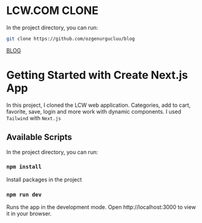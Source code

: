 # LCW.COM CLONE

In the project directory, you can run:

```sh
git clone https://github.com/ozgenurgucluu/blog
```

[BLOG](./videos/blog.mp4)

# Getting Started with Create Next.js App

In this project, I cloned the LCW web application. Categories, add to cart, favorite, save, login and more work with dynamic components. I used `Tailwind` with `Next.js`

## Available Scripts

In the project directory, you can run:

### `npm install`

Install packages in the project

### `npm run dev`

Runs the app in the development mode.
Open http://localhost:3000 to view it in your browser.
